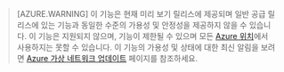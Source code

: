 >[AZURE.WARNING] 이 기능은 현재 미리 보기 릴리스에 제공되며 일반 공급 릴리스에 있는 기능과 동일한 수준의 가용성 및 안정성을 제공하지 않을 수 있습니다. 이 기능은 지원되지 않으며, 기능이 제한될 수 있으며 모든 [Azure 위치](https://azure.microsoft.com/regions/)에서 사용하지는 못할 수 있습니다. 이 기능의 가용성 및 상태에 대한 최신 알림을 보려면 [Azure 가상 네트워크 업데이트](https://azure.microsoft.com/updates/?product=virtual-network) 페이지를 참조하세요.

<!---HONumber=AcomDC_0928_2016-->
